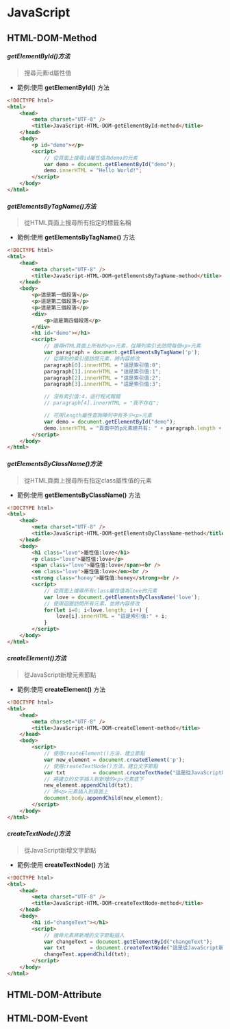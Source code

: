 JavaScript
===

HTML-DOM-Method
---

#### *getElementById()方法*

> 搜尋元素id屬性值<br />

* 範例:使用 **getElementById()** 方法

```HTML
<!DOCTYPE html>
<html>
    <head>
        <meta charset="UTF-8" />
        <title>JavaScript-HTML-DOM-getElementById-method</title>
    </head>
    <body>
        <p id="demo"></p>
        <script>
            // 從頁面上搜尋id屬性值為demo的元素
            var demo = document.getElementById("demo");
            demo.innerHTML = "Hello World!";
        </script>
    </body>
</html>
```

#### *getElementsByTagName()方法*

> 從HTML頁面上搜尋所有指定的標籤名稱

* 範例:使用 **getElementsByTagName()** 方法

```html
<!DOCTYPE html>
<html>
    <head>
        <meta charset="UTF-8" />
        <title>JavaScript-HTML-DOM-getElementsByTagName-method</title>
    </head>
    <body>
        <p>這是第一個段落</p>
        <p>這是第二個段落</p>
        <p>這是第三個段落</p>
        <div>
            <p>這是第四個段落</p>
        </div>
        <h1 id="demo"></h1>
        <script>
            // 搜尋HTML頁面上所有的<p>元素，從陣列索引去訪問每個<p>元素
            var paragraph = document.getElementsByTagName('p');
            // 從陣列的索引值訪問元素，將內容修改
            paragraph[0].innerHTML = "這是索引值:0";
            paragraph[1].innerHTML = "這是索引值:1";
            paragraph[2].innerHTML = "這是索引值:2";
            paragraph[3].innerHTML = "這是索引值:3";

            // 沒有索引值:4，這行程式報錯
            // paragraph[4].innerHTML = "我不存在";

            // 可用length屬性查詢陣列中有多少<p>元素
            var demo = document.getElementById("demo");
            demo.innerHTML = "頁面中的p元素總共有: " + paragraph.length + "個";
        </script>
    </body>
</html>
```

#### *getElementsByClassName()方法*

> 從HTML頁面上搜尋所有指定class屬性值的元素

* 範例:使用 **getElementsByClassName()** 方法

```html
<!DOCTYPE html>
<html>
    <head>
        <meta charset="UTF-8" />
        <title>JavaScript-HTML-DOM-getElementsByClassName-method</title>
    </head>
    <body>
        <h1 class="love">屬性值:love</h1>
        <p class="love">屬性值:love</p>
        <span class="love">屬性值:love</span><br />
        <em class="love">屬性值:love</em><br />
        <strong class="honey">屬性值:honey</strong><br />
        <script>
            // 從頁面上搜尋所有class屬性值為love的元素
            var love = document.getElementsByClassName('love');
            // 使用迴圈訪問所有元素，並將內容修改
            for(let i=0; i<love.length; i++) {
                love[i].innerHTML = "這是索引值:" + i;
            }
        </script>
    </body>
</html>
```

#### *createElement()方法*

> 從JavaScript新增元素節點

* 範例:使用 **createElement()** 方法

```html
<!DOCTYPE html>
<html>
    <head>
        <meta charset="UTF-8" />
        <title>JavaScript-HTML-DOM-createElement-method</title>
    </head>
    <body>
        <script>
            // 使用createElement()方法，建立節點
            var new_element = document.createElement('p');
            // 使用createTextNode()方法，建立文字節點
            var txt         = document.createTextNode("這是從JavaScript新增的元素節點");
            // 將建立的文字插入到新增的<p>元素底下
            new_element.appendChild(txt);
            // 將<p>元素插入到頁面上
            document.body.appendChild(new_element);
        </script>
    </body>
</html>
```

#### *createTextNode()方法*

> 從JavaScript新增文字節點

* 範例:使用 **createTextNode()** 方法

```html
<!DOCTYPE html>
<html>
    <head>
        <meta charset="UTF-8" />
        <title>JavaScript-HTML-DOM-createTextNode-method</title>
    </head>
    <body>
        <h1 id="changeText"></h1>
        <script>
            // 搜尋元素將新增的文字節點插入
            var changeText = document.getElementById("changeText");
            var txt        = document.createTextNode("這是從JavaScript新增的文字節點");
            changeText.appendChild(txt);
        </script>
    </body>
</html>
```

HTML-DOM-Attribute
---

HTML-DOM-Event
---

